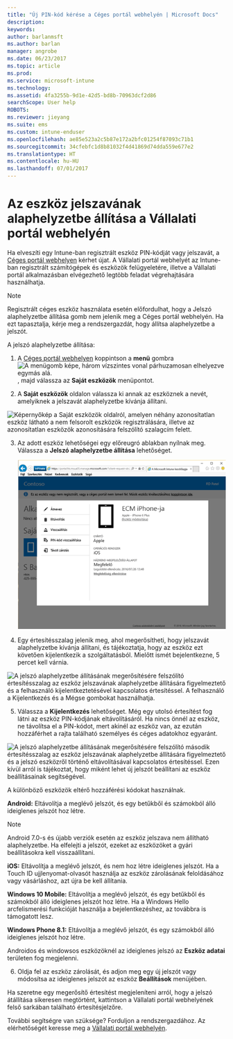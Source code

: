 ```yaml
---
title: "Új PIN-kód kérése a Céges portál webhelyén | Microsoft Docs"
description: 
keywords: 
author: barlanmsft
ms.author: barlan
manager: angrobe
ms.date: 06/23/2017
ms.topic: article
ms.prod: 
ms.service: microsoft-intune
ms.technology: 
ms.assetid: 4fa3255b-9d1e-42d5-bd8b-70963dcf2d86
searchScope: User help
ROBOTS: 
ms.reviewer: jieyang
ms.suite: ems
ms.custom: intune-enduser
ms.openlocfilehash: ae85e523a2c5b87e172a2bfc01254f87093c71b1
ms.sourcegitcommit: 34cfebfc1d8b81032f4d41869d74dda559e677e2
ms.translationtype: HT
ms.contentlocale: hu-HU
ms.lasthandoff: 07/01/2017
---
```

# <a name="how-to-reset-your-device-passcode-from-the-company-portal-website"></a>Az eszköz jelszavának alaphelyzetbe állítása a Vállalati portál webhelyén

Ha elveszíti egy Intune-ban regisztrált eszköz PIN-kódját vagy jelszavát, a [Céges portál webhelyen](http://portal.manage.microsoft.com) kérhet újat. A Vállalati portál webhelyét az Intune-ban regisztrált számítógépek és eszközök felügyeletére, illetve a Vállalati portál alkalmazásban elvégezhető legtöbb feladat végrehajtására használhatja.

> [!NOTE]
> Regisztrált céges eszköz használata esetén előfordulhat, hogy a Jelszó alaphelyzetbe állítása gomb nem jelenik meg a Céges portál webhelyén. Ha ezt tapasztalja, kérje meg a rendszergazdát, hogy állítsa alaphelyzetbe a jelszót.

A jelszó alaphelyzetbe állítása:

1.  A [Céges portál webhelyen](http://portal.manage.microsoft.com) koppintson a __menü__ gombra ![A menügomb képe, három vízszintes vonal párhuzamosan elhelyezve egymás alá.](/intune/media/CP_hamburger_menu.png), majd válassza az __Saját eszközök__ menüpontot.

2. A __Saját eszközök__ oldalon válassza ki annak az eszköznek a nevét, amelyiknek a jelszavát alaphelyzetbe kívánja állítani.

  ![Képernyőkép a Saját eszközök oldalról, amelyen néhány azonosítatlan eszköz látható a nem felsorolt eszközök regisztrálására, illetve az azonosítatlan eszközök azonosítására felszólító szalagcím felett.](./media/macOS_enroll_002_tap_here_banner.png)

3.  Az adott eszköz lehetőségei egy előreugró ablakban nyílnak meg. Válassza a **Jelszó alaphelyzetbe állítása** lehetőséget.

    ![A kiválasztott eszközzel kapcsolatos összes lehetőség a Céges portál webhelyén, többek között az Átnevezés, az Eltávolítás, az Eszköz alaphelyzetbe állítása, a Jelszó alaphelyzetbe állítása és a Távoli zárolás lehetőségei. ](./media/iwp-screen-with-all-options.png)

4.  Egy értesítésszalag jelenik meg, ahol megerősítheti, hogy jelszavát alaphelyzetbe kívánja állítani, és tájékoztatja, hogy az eszköz ezt követően kijelentkezik a szolgáltatásból. Mielőtt ismét bejelentkezne, 5 percet kell várnia.

  ![A jelszó alaphelyzetbe állításának megerősítésére felszólító értesítésszalag az eszköz jelszavának alaphelyzetbe állítására figyelmeztető és a felhasználó kijelentkeztetésével kapcsolatos értesítéssel. A felhasználó a Kijelentkezés és a Mégse gombokat használhatja.](./media/iwp-reset-passcode-popup.png)

5.  Válassza a **Kijelentkezés** lehetőséget. Még egy utolsó értesítést fog látni az eszköz PIN-kódjának eltávolításáról. Ha nincs önnél az eszköz, ne távolítsa el a PIN-kódot, mert akinél az eszköz van, az ezután hozzáférhet a rajta található személyes és céges adatokhoz egyaránt. 

  ![A jelszó alaphelyzetbe állításának megerősítésére felszólító második értesítésszalag az eszköz jelszavának alaphelyzetbe állítására figyelmeztető és a jelszó eszközről történő eltávolításával kapcsolatos értesítéssel. Ezen kívül arról is tájékoztat, hogy miként lehet új jelszót beállítani az eszköz beállításainak segítségével.](./media/iwp-reset-passcode-2nd-popup.png)

  A különböző eszközök eltérő hozzáférési kódokat használnak.

  **Android:** Eltávolítja a meglévő jelszót, és egy betűkből és számokból álló ideiglenes jelszót hoz létre. 
  
  > [!NOTE]
  > Android 7.0-s és újabb verziók esetén az eszköz jelszava nem állítható alaphelyzetbe. Ha elfelejti a jelszót, ezeket az eszközöket a gyári beállításokra kell visszaállítani.

  **iOS:** Eltávolítja a meglévő jelszót, és nem hoz létre ideiglenes jelszót. Ha a Touch ID ujjlenyomat-olvasót használja az eszköz zárolásának feloldásához vagy vásárláshoz, azt újra be kell állítania.

  **Windows 10 Mobile:** Eltávolítja a meglévő jelszót, és egy betűkből és számokból álló ideiglenes jelszót hoz létre. Ha a Windows Hello arcfelismerési funkcióját használja a bejelentkezéshez, az továbbra is támogatott lesz.
    
  **Windows Phone 8.1:** Eltávolítja a meglévő jelszót, és egy számokból álló ideiglenes jelszót hoz létre.

  Androidos és windowsos eszközöknél az ideiglenes jelszó az **Eszköz adatai** területen fog megjelenni. 

6.  Oldja fel az eszköz zárolását, és adjon meg egy új jelszót vagy módosítsa az ideiglenes jelszót az eszköz **Beállítások** menüjében.

Ha szeretne egy megerősítő értesítést megjeleníteni arról, hogy a jelszó átállítása sikeresen megtörtént, kattintson a Vállalati portál webhelyének felső sarkában található értesítésjelzőre.

További segítségre van szüksége? Forduljon a rendszergazdához. Az elérhetőségét keresse meg a [Vállalati portál webhelyén](http://portal.manage.microsoft.com).
